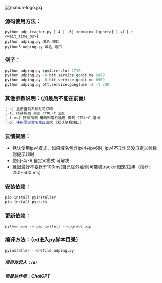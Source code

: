 ![mahua-logo.jpg](https://github.com/game-turn-over-skill-group/udping/blob/main/img/双叶杏子慵懒躺着人生只要躺着就很幸福了随意剪裁1-360缩放72%25今天也是元气满满的一天安逸的很累了.ico)

### 源码使用方法：
```
python udp_tracker.py [-4 | -6] <domain> [<port>] [-s] [-t <wait_time_ms>]
python udping.py 域名 端口
python3 udping.py 域名 端口
```

### 例子：
```python
python udping.py ipv4.rer.lol 2710
python udping.py -4 btt.service.gongt.me 6969
python udping.py -6 btt.service.gongt.me 6969
python udping.py btt.service.gongt.me -s -t 500
```

### 其他参数说明：（加最后不能在前面）
```javascript
[-s] 显示当前系统时间打印
[-t] 持续探测 直到 CTRL+C 退出
[-t ms] 持续探测 精确到毫秒延迟 直到 CTRL+C 退出
[-p] 使用固定监听端口请求 (默认随机端口)
```


### 友情提醒：
* 默认使用ipv4模式、如果域名包含ipv4+ipv6时, ipv4不工作又没自定义参数 则提示超时
* 使用-4/-6 自定义模式 可解决
* 延迟最好不要低于100ms(自己除外)否则可能被tracker限速/拉黑（推荐: 250~500 ms）


### 安装依赖：
```python
pip install pyinstaller
pip install pysocks
```

### 更新依赖：
```python
python.exe -m pip install --upgrade pip
```

### 编译方法：（cd进入py脚本目录）
```python
pyinstaller --onefile udping.py
```



##### 项目发起人：rer
##### 项目协作者：ChatGPT

